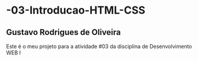 # -03-Introducao-HTML-CSS

## Gustavo Rodrigues de Oliveira

Este é o meu projeto para a atividade #03 da disciplina de Desenvolvimento WEB I